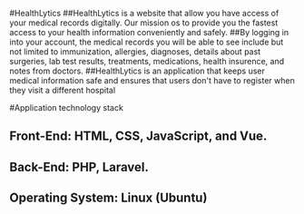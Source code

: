 #HealthLytics
##HealthLytics is a website that allow you have access of your medical records digitally. Our mission os to provide you the fastest access to your health information conveniently and safely.
##By logging in into your account, the medical records you will be able to see include but not limited to immunization, allergies, diagnoses, details about past surgeries, lab test results, treatments, medications, health insurence, and notes from doctors.
##HealthLytics is an application that keeps user medical information safe and ensures that users don't have to register when they visit a different hospital 

#Application technology stack
## Front-End: HTML, CSS, JavaScript, and Vue.
## Back-End: PHP, Laravel.
## Operating System: Linux (Ubuntu)
